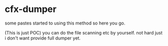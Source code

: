 # cfx-dumper
some pastes started to using this method  so here you go.

(This is just POC) you can do the file scanning etc by yourself. not hard just i don't want provide full dumper yet.
